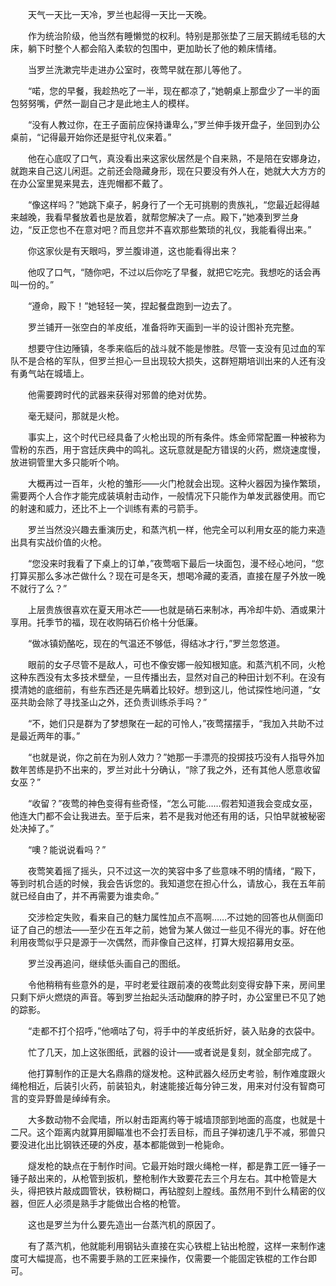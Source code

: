 　　天气一天比一天冷，罗兰也起得一天比一天晚。

　　作为统治阶级，他当然有睡懒觉的权利。特别是那张垫了三层天鹅绒毛毯的大床，躺下时整个人都会陷入柔软的包围中，更加助长了他的赖床情绪。

　　当罗兰洗漱完毕走进办公室时，夜莺早就在那儿等他了。

　　“喏，您的早餐，我趁热吃了一半，现在都凉了，”她朝桌上那盘少了一半的面包努努嘴，俨然一副自己才是此地主人的模样。

　　“没有人教过你，在王子面前应保持谦卑么，”罗兰伸手拨开盘子，坐回到办公桌前，“记得最开始你还是挺守礼仪来着。”

　　他在心底叹了口气，真没看出来这家伙居然是个自来熟，不是陪在安娜身边，就跑来自己这儿闲逛。之前还会隐藏身形，现在只要没有外人在，她就大大方方的在办公室里晃来晃去，连兜帽都不戴了。

　　“像这样吗？”她跳下桌子，躬身行了一个无可挑剔的贵族礼，“您最近起得越来越晚，我看早餐放着也是放着，就帮您解决了一点。殿下，”她凑到罗兰身边，“反正您也不在意对吧？而且您并不喜欢那些繁琐的礼仪，我能看得出来。”

　　你这家伙是有天眼吗，罗兰腹诽道，这也能看得出来？

　　他叹了口气，“随你吧，不过以后你吃了早餐，就把它吃完。我想吃的话会再叫一份的。”

　　“遵命，殿下！”她轻轻一笑，捏起餐盘跑到一边去了。

　　罗兰铺开一张空白的羊皮纸，准备将昨天画到一半的设计图补充完整。

　　想要守住边陲镇，冬季来临后的战斗就不能是惨胜。尽管一支没有见过血的军队不是合格的军队，但罗兰担心一旦出现较大损失，这群短期培训出来的人还有没有勇气站在城墙上。

　　他需要跨时代的武器来获得对邪兽的绝对优势。

　　毫无疑问，那就是火枪。

　　事实上，这个时代已经具备了火枪出现的所有条件。炼金师常配置一种被称为雪粉的东西，用于宫廷庆典中的鸣礼。这玩意就是配方错误的火药，燃烧速度慢，放进铜管里大多只能听个响。

　　大概再过一百年，火枪的雏形——火门枪就会出现。这种火器因为操作繁琐，需要两个人合作才能完成装填射击动作，一般情况下只能作为单发武器使用。而它的射速和威力，还比不上一个训练有素的弓箭手。

　　罗兰当然没兴趣去重演历史，和蒸汽机一样，他完全可以利用女巫的能力来造出具有实战价值的火枪。

　　“您没来时我看了下桌上的订单，”夜莺咽下最后一块面包，漫不经心地问，“您打算买那么多冰芒做什么？现在可是冬天，想喝冷藏的麦酒，直接在屋子外放一晚不就行了么？”

　　上层贵族很喜欢在夏天用冰芒——也就是硝石来制冰，再冷却牛奶、酒或果汁享用。托季节的福，现在收购硝石价格十分低廉。

　　“做冰镇奶酪吃，现在的气温还不够低，得结冰才行，”罗兰忽悠道。

　　眼前的女子尽管不是敌人，可也不像安娜一般知根知底。和蒸汽机不同，火枪这种东西没有太多技术壁垒，一旦传播出去，显然对自己的种田计划不利。在没有摸清她的底细前，有些东西还是先瞒着比较好。想到这儿，他试探性地问道，“女巫共助会除了寻找圣山之外，还负责训练杀手吗？”

　　“不，她们只是群为了梦想聚在一起的可怜人，”夜莺摆摆手，“我加入共助不过是最近两年的事。”

　　“也就是说，你之前在为别人效力？”她那一手漂亮的投掷技巧没有人指导外加数年苦练是扔不出来的，罗兰对此十分确认，“除了我之外，还有其他人愿意收留女巫？”

　　“收留？”夜莺的神色变得有些奇怪，“怎么可能……假若知道我会变成女巫，他连大门都不会让我进去。至于后来，若不是我对他还有用的话，只怕早就被秘密处决掉了。”

　　“噢？能说说看吗？”

　　夜莺笑着摇了摇头，只不过这一次的笑容中多了些意味不明的情绪，“殿下，等到时机合适的时候，我会告诉您的。我知道您在担心什么，请放心，我在五年前就已经自由了，并不再需要为谁卖命。”

　　交涉检定失败，看来自己的魅力属性加点不高啊……不过她的回答也从侧面印证了自己的想法——至少在五年之前，她曾为某人做过一些见不得光的事。好在他利用夜莺似乎只是源于一次偶然，而非像自己这样，打算大规招募用女巫。

　　罗兰没再追问，继续低头画自己的图纸。

　　令他稍稍有些意外的是，平时老爱往跟前凑的夜莺此刻变得安静下来，房间里只剩下炉火燃烧的声音。等到罗兰抬起头活动酸麻的脖子时，办公室里已不见了她的踪影。

　　“走都不打个招呼，”他嘀咕了句，将手中的羊皮纸折好，装入贴身的衣袋中。

　　忙了几天，加上这张图纸，武器的设计——或者说是复刻，就全部完成了。

　　他打算制作的正是大名鼎鼎的燧发枪。这种武器久经历史考验，制作难度跟火绳枪相近，后装引火药，前装铅丸，射速能接近每分钟三发，用来对付没有智商可言的变异野兽是绰绰有余。

　　大多数动物不会爬墙，所以射击距离约等于城墙顶部到地面的高度，也就是十二尺。这个距离内就算用脚瞄准也不会打丢目标，而且子弹初速几乎不减，邪兽只要没进化出比钢铁还硬的外皮，基本都能做到一枪毙命。

　　燧发枪的缺点在于制作时间。它最开始时跟火绳枪一样，都是靠工匠一锤子一锤子敲出来的，从枪管到扳机，整枪制作大致要花去三个月左右。其中枪管是大头，得把铁片敲成圆管状，铁粉糊口，再钻膛刻上膛线。虽然用不到什么精密的仪器，但匠人必须是熟手才能做出合格的枪管。

　　这也是罗兰为什么要先造出一台蒸汽机的原因了。

　　有了蒸汽机，他就能利用钢钻头直接在实心铁棍上钻出枪膛，这样一来制作速度可大幅提高，也不需要手熟的工匠来操作，仅需要一个能固定铁棍的工作台即可。
